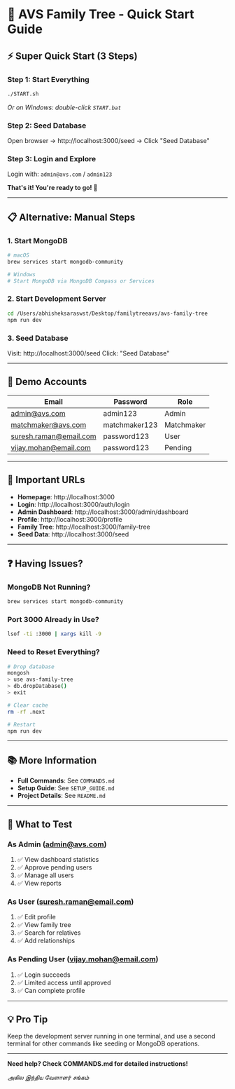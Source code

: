 # 🚀 AVS Family Tree - Quick Start Guide

## ⚡ Super Quick Start (3 Steps)

### Step 1: Start Everything
```bash
./START.sh
```
*Or on Windows: double-click `START.bat`*

### Step 2: Seed Database
Open browser → http://localhost:3000/seed → Click "Seed Database"

### Step 3: Login and Explore
Login with: `admin@avs.com` / `admin123`

**That's it! You're ready to go! 🎉**

---

## 📋 Alternative: Manual Steps

### 1. Start MongoDB
```bash
# macOS
brew services start mongodb-community

# Windows
# Start MongoDB via MongoDB Compass or Services
```

### 2. Start Development Server
```bash
cd /Users/abhisheksaraswst/Desktop/familytreeavs/avs-family-tree
npm run dev
```

### 3. Seed Database
Visit: http://localhost:3000/seed
Click: "Seed Database"

---

## 🔑 Demo Accounts

| Email | Password | Role |
|-------|----------|------|
| admin@avs.com | admin123 | Admin |
| matchmaker@avs.com | matchmaker123 | Matchmaker |
| suresh.raman@email.com | password123 | User |
| vijay.mohan@email.com | password123 | Pending |

---

## 📍 Important URLs

- **Homepage**: http://localhost:3000
- **Login**: http://localhost:3000/auth/login
- **Admin Dashboard**: http://localhost:3000/admin/dashboard
- **Profile**: http://localhost:3000/profile
- **Family Tree**: http://localhost:3000/family-tree
- **Seed Data**: http://localhost:3000/seed

---

## ❓ Having Issues?

### MongoDB Not Running?
```bash
brew services start mongodb-community
```

### Port 3000 Already in Use?
```bash
lsof -ti :3000 | xargs kill -9
```

### Need to Reset Everything?
```bash
# Drop database
mongosh
> use avs-family-tree
> db.dropDatabase()
> exit

# Clear cache
rm -rf .next

# Restart
npm run dev
```

---

## 📚 More Information

- **Full Commands**: See `COMMANDS.md`
- **Setup Guide**: See `SETUP_GUIDE.md`
- **Project Details**: See `README.md`

---

## 🎯 What to Test

### As Admin (admin@avs.com)
1. ✅ View dashboard statistics
2. ✅ Approve pending users
3. ✅ Manage all users
4. ✅ View reports

### As User (suresh.raman@email.com)
1. ✅ Edit profile
2. ✅ View family tree
3. ✅ Search for relatives
4. ✅ Add relationships

### As Pending User (vijay.mohan@email.com)
1. ✅ Login succeeds
2. ✅ Limited access until approved
3. ✅ Can complete profile

---

## 💡 Pro Tip

Keep the development server running in one terminal, and use a second terminal for other commands like seeding or MongoDB operations.

---

**Need help? Check COMMANDS.md for detailed instructions!**

*அகில இந்திய வேளாளர் சங்கம்*
